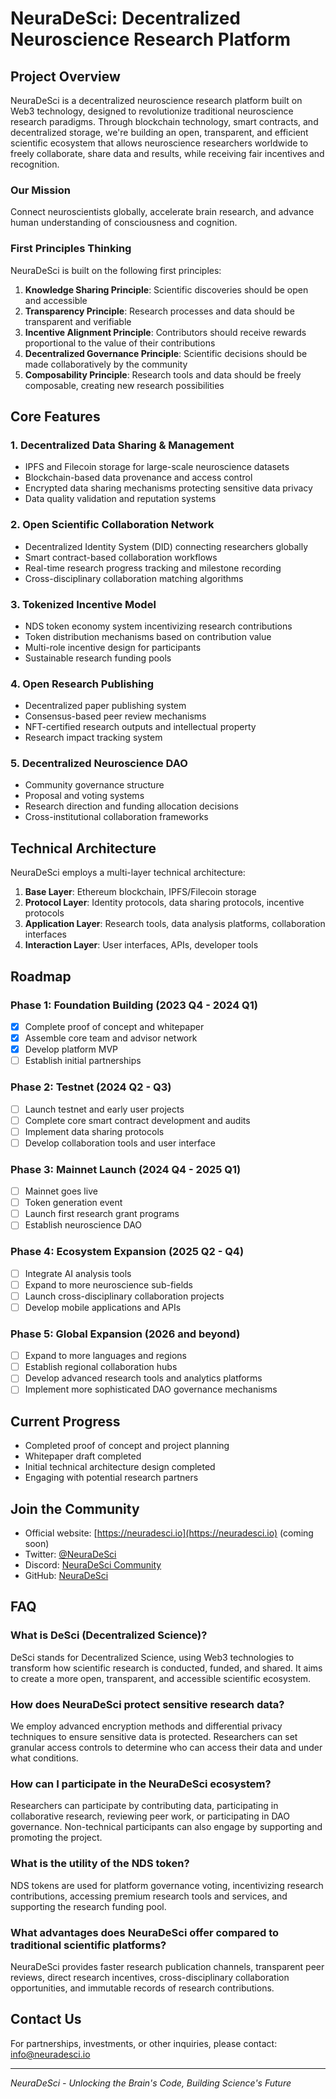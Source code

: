 # NeuraDeSci: Decentralized Neuroscience Research Platform

## Project Overview

NeuraDeSci is a decentralized neuroscience research platform built on Web3 technology, designed to revolutionize traditional neuroscience research paradigms. Through blockchain technology, smart contracts, and decentralized storage, we're building an open, transparent, and efficient scientific ecosystem that allows neuroscience researchers worldwide to freely collaborate, share data and results, while receiving fair incentives and recognition.

### Our Mission

Connect neuroscientists globally, accelerate brain research, and advance human understanding of consciousness and cognition.

### First Principles Thinking

NeuraDeSci is built on the following first principles:

1. **Knowledge Sharing Principle**: Scientific discoveries should be open and accessible
2. **Transparency Principle**: Research processes and data should be transparent and verifiable
3. **Incentive Alignment Principle**: Contributors should receive rewards proportional to the value of their contributions
4. **Decentralized Governance Principle**: Scientific decisions should be made collaboratively by the community
5. **Composability Principle**: Research tools and data should be freely composable, creating new research possibilities

## Core Features

### 1. Decentralized Data Sharing & Management

- IPFS and Filecoin storage for large-scale neuroscience datasets
- Blockchain-based data provenance and access control
- Encrypted data sharing mechanisms protecting sensitive data privacy
- Data quality validation and reputation systems

### 2. Open Scientific Collaboration Network

- Decentralized Identity System (DID) connecting researchers globally
- Smart contract-based collaboration workflows
- Real-time research progress tracking and milestone recording
- Cross-disciplinary collaboration matching algorithms

### 3. Tokenized Incentive Model

- NDS token economy system incentivizing research contributions
- Token distribution mechanisms based on contribution value
- Multi-role incentive design for participants
- Sustainable research funding pools

### 4. Open Research Publishing

- Decentralized paper publishing system
- Consensus-based peer review mechanisms
- NFT-certified research outputs and intellectual property
- Research impact tracking system

### 5. Decentralized Neuroscience DAO

- Community governance structure
- Proposal and voting systems
- Research direction and funding allocation decisions
- Cross-institutional collaboration frameworks

## Technical Architecture

NeuraDeSci employs a multi-layer technical architecture:

1. **Base Layer**: Ethereum blockchain, IPFS/Filecoin storage
2. **Protocol Layer**: Identity protocols, data sharing protocols, incentive protocols
3. **Application Layer**: Research tools, data analysis platforms, collaboration interfaces
4. **Interaction Layer**: User interfaces, APIs, developer tools

## Roadmap

### Phase 1: Foundation Building (2023 Q4 - 2024 Q1)

- [x] Complete proof of concept and whitepaper
- [x] Assemble core team and advisor network
- [x] Develop platform MVP
- [ ] Establish initial partnerships

### Phase 2: Testnet (2024 Q2 - Q3)

- [ ] Launch testnet and early user projects
- [ ] Complete core smart contract development and audits
- [ ] Implement data sharing protocols
- [ ] Develop collaboration tools and user interface

### Phase 3: Mainnet Launch (2024 Q4 - 2025 Q1)

- [ ] Mainnet goes live
- [ ] Token generation event
- [ ] Launch first research grant programs
- [ ] Establish neuroscience DAO

### Phase 4: Ecosystem Expansion (2025 Q2 - Q4)

- [ ] Integrate AI analysis tools
- [ ] Expand to more neuroscience sub-fields
- [ ] Launch cross-disciplinary collaboration projects
- [ ] Develop mobile applications and APIs

### Phase 5: Global Expansion (2026 and beyond)

- [ ] Expand to more languages and regions
- [ ] Establish regional collaboration hubs
- [ ] Develop advanced research tools and analytics platforms
- [ ] Implement more sophisticated DAO governance mechanisms

## Current Progress

- Completed proof of concept and project planning
- Whitepaper draft completed
- Initial technical architecture design completed
- Engaging with potential research partners

## Join the Community

- Official website: [https://neuradesci.io](https://neuradesci.io) (coming soon)
- Twitter: [@NeuraDeSci](https://twitter.com/NeuraDeSci)
- Discord: [NeuraDeSci Community](https://discord.gg/neuradesci)
- GitHub: [NeuraDeSci](https://github.com/neuradeSci)

## FAQ

### What is DeSci (Decentralized Science)?
DeSci stands for Decentralized Science, using Web3 technologies to transform how scientific research is conducted, funded, and shared. It aims to create a more open, transparent, and accessible scientific ecosystem.

### How does NeuraDeSci protect sensitive research data?
We employ advanced encryption methods and differential privacy techniques to ensure sensitive data is protected. Researchers can set granular access controls to determine who can access their data and under what conditions.

### How can I participate in the NeuraDeSci ecosystem?
Researchers can participate by contributing data, participating in collaborative research, reviewing peer work, or participating in DAO governance. Non-technical participants can also engage by supporting and promoting the project.

### What is the utility of the NDS token?
NDS tokens are used for platform governance voting, incentivizing research contributions, accessing premium research tools and services, and supporting the research funding pool.

### What advantages does NeuraDeSci offer compared to traditional scientific platforms?
NeuraDeSci provides faster research publication channels, transparent peer reviews, direct research incentives, cross-disciplinary collaboration opportunities, and immutable records of research contributions.

## Contact Us

For partnerships, investments, or other inquiries, please contact: info@neuradesci.io

---

*NeuraDeSci - Unlocking the Brain's Code, Building Science's Future* 